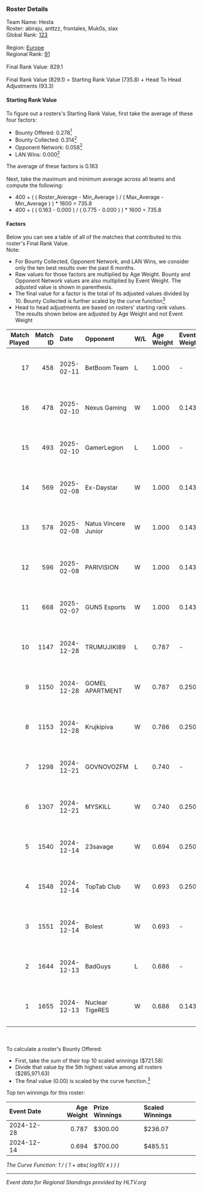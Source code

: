 ### Roster Details<br />
Team Name: Hesta<br />
Roster: abiraju, anttzz, frontales, Muk0s, slax<br />
Global Rank: [123](../../standings_global_2025_02_28.md)<br />
<br />
Region: [Europe]( ../../standings_europe_2025_02_28.md)<br />
Regional Rank: [91]( ../../standings_europe_2025_02_28.md)<br />
<br />
Final Rank Value:  829.1<br />
<br />
Final Rank Value (829.1) = Starting Rank Value (735.8) + Head To Head Adjustments (93.3)<br />

#### Starting Rank Value<br />
To figure out a rosters's Starting Rank Value, first take the average of these four factors:<br />
- Bounty Offered: 0.278[<sup>1</sup>](#table2)
- Bounty Collected: 0.314[<sup>2</sup>](#table1)
- Opponent Network: 0.058[<sup>2</sup>](#table1)
- LAN Wins: 0.000[<sup>2</sup>](#table1)

The average of these factors is 0.163<br />
<br />
Next, take the maximum and minimum average across all teams and compute the following:<br />
- 400 + ( ( Roster_Average - Min_Average ) / ( Max_Average - Min_Average ) ) * 1600 = 735.8
- 400 + ( ( 0.163 - 0.000 ) / ( 0.775 - 0.000 ) ) * 1600 = 735.8


#### Factors<br />
Below you can see a table of all of the matches that contributed to this roster's Final Rank Value.<br />
Note:<br />

- For Bounty Collected, Opponent Network, and LAN Wins, we consider only the ten best results over the past 6 months.
- Raw values for those factors are multiplied by Age Weight. Bounty and Opponent Network values are also multiplied by Event Weight. The adjusted value is shown in parenthesis.
- The final value for a factor is the total of its adjusted values divided by 10. Bounty Collected is further scaled by the curve function[<sup>3</sup>](#curveFunction)
- Head to head adjustments are based on rosters' starting rank values. The results shown below are adjusted by Age Weight and not Event Weight
<span id="table1"></span><br />


| Match Played | Match ID | Date       | Opponent             | W/L | Age Weight | Event Weight | Bounty Collected | Opponent Network | LAN Wins  | H2H Adj. | Roster                                  |
| -: | -: | :- | :- | :- | :- | :- | :- | :- | :- | -: | :- |
|           17 |      458 | 2025-02-11 | BetBoom Team         | L   | 1.000      | -            | -                | -                | -         |    -5.42 | abiraju, anttzz, frontales, Muk0s, slax |
|           16 |      478 | 2025-02-10 | Nexus Gaming         | W   | 1.000      | 0.143        | 0.221 (0.032)    | 0.873 (0.125)    | 0 (0.000) |    21.62 | abiraju, anttzz, frontales, Muk0s, slax |
|           15 |      493 | 2025-02-10 | GamerLegion          | L   | 1.000      | -            | -                | -                | -         |    -0.61 | abiraju, anttzz, frontales, Muk0s, slax |
|           14 |      569 | 2025-02-08 | Ex-Daystar           | W   | 1.000      | 0.143        | 0.000 (0.000)    | 0.149 (0.021)    | 0 (0.000) |     7.93 | abiraju, anttzz, frontales, Muk0s, slax |
|           13 |      578 | 2025-02-08 | Natus Vincere Junior | W   | 1.000      | 0.143        | 0.108 (0.015)    | 1.000 (0.143)    | 0 (0.000) |    25.04 | abiraju, anttzz, frontales, Muk0s, slax |
|           12 |      596 | 2025-02-08 | PARIVISION           | W   | 1.000      | 0.143        | 0.000 (0.000)    | 0.694 (0.099)    | 0 (0.000) |    19.03 | abiraju, anttzz, frontales, Muk0s, slax |
|           11 |      668 | 2025-02-07 | GUN5 Esports         | W   | 1.000      | 0.143        | 0.123 (0.018)    | 0.623 (0.089)    | 0 (0.000) |    25.81 | abiraju, anttzz, frontales, Muk0s, slax |
|           10 |     1147 | 2024-12-28 | TRUMUJIKI89          | L   | 0.787      | -            | -                | -                | -         |   -15.21 | abiraju, anttzz, frontales, Muk0s, slax |
|            9 |     1150 | 2024-12-28 | GOMEL APARTMENT      | W   | 0.787      | 0.250        | 0.000 (0.000)    | 0.039 (0.008)    | 0 (0.000) |     3.24 | abiraju, anttzz, frontales, Muk0s, slax |
|            8 |     1153 | 2024-12-28 | Krujkipiva           | W   | 0.786      | 0.250        | 0.000 (0.000)    | -                | 0 (0.000) |     3.10 | abiraju, anttzz, frontales, Muk0s, slax |
|            7 |     1298 | 2024-12-21 | GOVNOVOZFM           | L   | 0.740      | -            | -                | -                | -         |   -14.88 | abiraju, anttzz, frontales, Muk0s, slax |
|            6 |     1307 | 2024-12-21 | MYSKILL              | W   | 0.740      | 0.250        | 0.003 (0.001)    | 0.140 (0.026)    | 0 (0.000) |     9.90 | abiraju, anttzz, frontales, Muk0s, slax |
|            5 |     1540 | 2024-12-14 | 23savage             | W   | 0.694      | 0.250        | 0.001 (0.000)    | 0.069 (0.012)    | 0 (0.000) |     7.78 | abiraju, anttzz, frontales, Muk0s, slax |
|            4 |     1548 | 2024-12-14 | TopTab Club          | W   | 0.693      | 0.250        | -                | 0.036 (0.006)    | 0 (0.000) |     4.76 | abiraju, anttzz, frontales, Muk0s, slax |
|            3 |     1551 | 2024-12-14 | Bolest               | W   | 0.693      | -            | -                | -                | -         |     2.88 | abiraju, anttzz, frontales, Muk0s, slax |
|            2 |     1644 | 2024-12-13 | BadGuys              | L   | 0.686      | -            | -                | -                | -         |   -14.46 | abiraju, anttzz, frontales, Muk0s, slax |
|            1 |     1655 | 2024-12-13 | Nuclear TigeRES      | W   | 0.686      | 0.143        | 0.005 (0.000)    | 0.531 (0.052)    | -         |    12.81 | abiraju, anttzz, frontales, Muk0s, slax |

<br />
<span id="table2"></span><br />
To calculate a roster's Bounty Offered:<br />

- First, take the sum of their top 10 scaled winnings ($721.58)
- Divide that value by the 5th highest value among all rosters ($285,971.63)
- The final value (0.00) is scaled by the curve function.[<sup>3</sup>](#curveFunction)

Top ten winnings for this roster:<br />

| Event Date | Age Weight | Prize Winnings | Scaled Winnings |
| :- | -: | :- | :- |
| 2024-12-28 |      0.787 | $300.00        | $236.07         |
| 2024-12-14 |      0.694 | $700.00        | $485.51         |


<span id="curveFunction"></span>_The Curve Function: 1 / ( 1 + abs( log10( x ) ) )_<br />

---
_Event data for Regional Standings provided by HLTV.org_<br />
